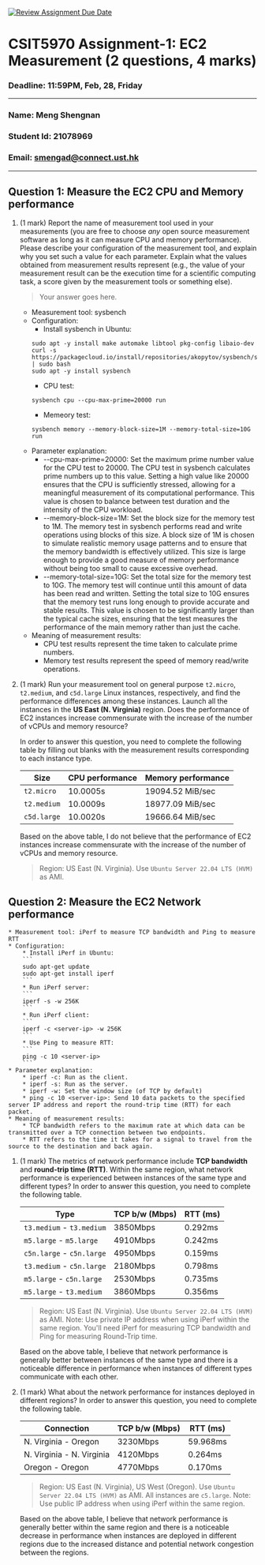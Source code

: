 [![Review Assignment Due Date](https://classroom.github.com/assets/deadline-readme-button-22041afd0340ce965d47ae6ef1cefeee28c7c493a6346c4f15d667ab976d596c.svg)](https://classroom.github.com/a/IAASVEAZ)
# CSIT5970 Assignment-1: EC2 Measurement (2 questions, 4 marks)

### Deadline: 11:59PM, Feb, 28, Friday

---

### Name: Meng Shengnan
### Student Id: 21078969
### Email: smengad@connect.ust.hk

---

## Question 1: Measure the EC2 CPU and Memory performance

1. (1 mark) Report the name of measurement tool used in your measurements (you are free to choose *any* open source measurement software as long as it can measure CPU and memory performance). Please describe your configuration of the measurement tool, and explain why you set such a value for each parameter. Explain what the values obtained from measurement results represent (e.g., the value of your measurement result can be the execution time for a scientific computing task, a score given by the measurement tools or something else).

    > Your answer goes here.
    * Measurement tool: sysbench
    * Configuration:
        * Install sysbench in Ubuntu:
        ```
        sudo apt -y install make automake libtool pkg-config libaio-dev
        curl -s https://packagecloud.io/install/repositories/akopytov/sysbench/script.deb.sh | sudo bash
        sudo apt -y install sysbench
        ```
        * CPU test:
        ```
        sysbench cpu --cpu-max-prime=20000 run
        ```
        * Memeory test:
        ```
        sysbench memory --memory-block-size=1M --memory-total-size=10G run
        ```
    * Parameter explanation:
        * --cpu-max-prime=20000: Set the maximum prime number value for the CPU test to 20000. The CPU test in sysbench calculates prime numbers up to this value. Setting a high value like 20000 ensures that the CPU is sufficiently stressed, allowing for a meaningful measurement of its computational performance. This value is chosen to balance between test duration and the intensity of the CPU workload.
        * --memory-block-size=1M: Set the block size for the memory test to 1M. The memory test in sysbench performs read and write operations using blocks of this size. A block size of 1M is chosen to simulate realistic memory usage patterns and to ensure that the memory bandwidth is effectively utilized. This size is large enough to provide a good measure of memory performance without being too small to cause excessive overhead.
        * --memory-total-size=10G: Set the total size for the memory test to 10G. The memory test will continue until this amount of data has been read and written. Setting the total size to 10G ensures that the memory test runs long enough to provide accurate and stable results. This value is chosen to be significantly larger than the typical cache sizes, ensuring that the test measures the performance of the main memory rather than just the cache.
    * Meaning of measurement results:
        * CPU test results represent the time taken to calculate prime numbers.
        * Memory test results represent the speed of memory read/write operations.

2. (1 mark) Run your measurement tool on general purpose `t2.micro`, `t2.medium`, and `c5d.large` Linux instances, respectively, and find the performance differences among these instances. Launch all the instances in the **US East (N. Virginia)** region. Does the performance of EC2 instances increase commensurate with the increase of the number of vCPUs and memory resource?

    In order to answer this question, you need to complete the following table by filling out blanks with the measurement results corresponding to each instance type.

    | Size        | CPU performance | Memory performance |
    | ----------- | --------------- | ------------------ |
    | `t2.micro`  |     10.0005s    |  19094.52 MiB/sec  |
    | `t2.medium` |     10.0009s    |  18977.09 MiB/sec  |
    | `c5d.large` |     10.0020s    |  19666.64 MiB/sec  |

    Based on the above table, I do not believe that the performance of EC2 instances increase commensurate with the increase of the number of vCPUs and memory resource.

    > Region: US East (N. Virginia). Use `Ubuntu Server 22.04 LTS (HVM)` as AMI.

## Question 2: Measure the EC2 Network performance

    * Measurement tool: iPerf to measure TCP bandwidth and Ping to measure RTT
    * Configuration:
        * Install iPerf in Ubuntu:
        ```
        sudo apt-get update
        sudo apt-get install iperf
        ```
        * Run iPerf server:
        ```
        iperf -s -w 256K
        ```
        * Run iPerf client:
        ```
        iperf -c <server-ip> -w 256K
        ```
        * Use Ping to measure RTT:
        ```
        ping -c 10 <server-ip>
        ```
    * Parameter explanation:
        * iperf -c: Run as the client.
        * iperf -s: Run as the server.
        * iperf -w: Set the window size (of TCP by default)
        * ping -c 10 <server-ip>: Send 10 data packets to the specified server IP address and report the round-trip time (RTT) for each packet.
    * Meaning of measurement results:
        * TCP bandwidth refers to the maximum rate at which data can be transmitted over a TCP connection between two endpoints.
        * RTT refers to the time it takes for a signal to travel from the source to the destination and back again.


1. (1 mark) The metrics of network performance include **TCP bandwidth** and **round-trip time (RTT)**. Within the same region, what network performance is experienced between instances of the same type and different types? In order to answer this question, you need to complete the following table.

    | Type                      | TCP b/w (Mbps) | RTT (ms) |
    | ------------------------- | -------------- | -------- |
    | `t3.medium` - `t3.medium` |    3850Mbps    |  0.292ms |
    | `m5.large` - `m5.large`   |    4910Mbps    |  0.242ms |
    | `c5n.large` - `c5n.large` |    4950Mbps    |  0.159ms |
    | `t3.medium` - `c5n.large` |    2180Mbps    |  0.798ms |
    | `m5.large` - `c5n.large`  |    2530Mbps    |  0.735ms |
    | `m5.large` - `t3.medium`  |    3860Mbps    |  0.356ms |

    > Region: US East (N. Virginia). Use `Ubuntu Server 22.04 LTS (HVM)` as AMI. Note: Use private IP address when using iPerf within the same region. You'll need iPerf for measuring TCP bandwidth and Ping for measuring Round-Trip time.

    Based on the above table, I believe that network performance is generally better between instances of the same type and there is a noticeable difference in performance when instances of different types communicate with each other.


2. (1 mark) What about the network performance for instances deployed in different regions? In order to answer this question, you need to complete the following table.

    | Connection                | TCP b/w (Mbps) | RTT (ms) |
    | ------------------------- | -------------- | -------- |
    | N. Virginia - Oregon      |    3230Mbps    | 59.968ms |
    | N. Virginia - N. Virginia |    4120Mbps    |  0.264ms |
    | Oregon - Oregon           |    4770Mbps    |  0.170ms |
 
    > Region: US East (N. Virginia), US West (Oregon). Use `Ubuntu Server 22.04 LTS (HVM)` as AMI. All instances are `c5.large`. Note: Use public IP address when using iPerf within the same region.

    Based on the above table, I believe that network performance is generally better within the same region and there is a noticeable decrease in performance when instances are deployed in different regions due to the increased distance and potential network congestion between the regions.